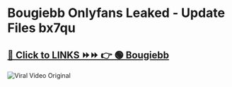 
 # Bougiebb Onlyfans Leaked - Update Files bx7qu

## <h2><a href="https://clipsfans.com/Bougiebb&ref=git">🔗 Click to LINKS ⏩⏩ 👉 🟢 Bougiebb </a></h2>

<a href="https://clipsfans.com/Bougiebb&ref=git" rel="nofollow" data-target="animated-image.originalLink"><img src="https://i.ibb.co.com/xMMVF88/686577567.gif" alt="Viral Video Original" style="max-width: 100%; display: inline-block;" data-target="animated-image.originalImage"></a>

